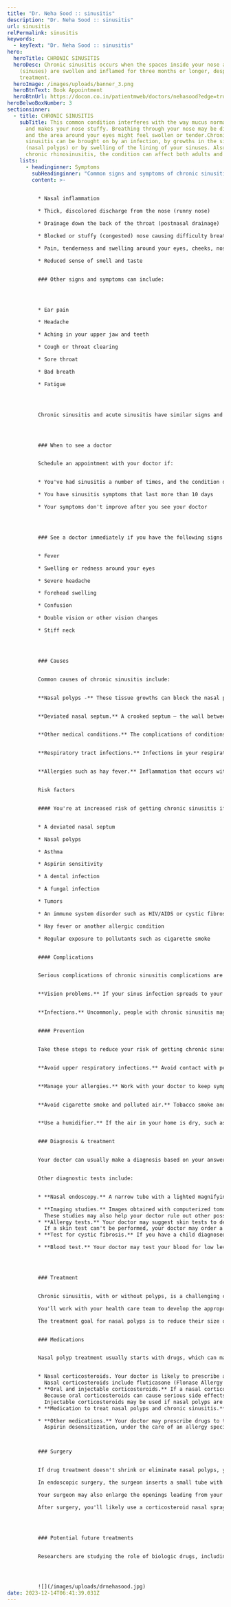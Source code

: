 ```yaml
---
title: "Dr. Neha Sood :: sinusitis"
description: "Dr. Neha Sood :: sinusitis"
url: sinusitis
relPermalink: sinusitis
keywords:
  - keyText: "Dr. Neha Sood :: sinusitis"
hero:
  heroTitle: CHRONIC SINUSITIS
  heroDesc: Chronic sinusitis occurs when the spaces inside your nose and head
    (sinuses) are swollen and inflamed for three months or longer, despite
    treatment.
  heroImage: /images/uploads/banner_3.png
  heroBtnText: Book Appointment
  heroBtnUrl: https://docon.co.in/patientmweb/doctors/nehasood?edge=true
heroBelwoBoxNumber: 3
sectionsinner:
  - title: CHRONIC SINUSITIS
    subTitle: This common condition interferes with the way mucus normally drains,
      and makes your nose stuffy. Breathing through your nose may be difficult,
      and the area around your eyes might feel swollen or tender.Chronic
      sinusitis can be brought on by an infection, by growths in the sinuses
      (nasal polyps) or by swelling of the lining of your sinuses. Also called
      chronic rhinosinusitis, the condition can affect both adults and children.
    lists:
      - headinginner: Symptoms
        subHeadinginner: "Common signs and symptoms of chronic sinusitis include:"
        content: >-
          

          * Nasal inflammation

          * Thick, discolored discharge from the nose (runny nose)

          * Drainage down the back of the throat (postnasal drainage)

          * Blocked or stuffy (congested) nose causing difficulty breathing through your nose

          * Pain, tenderness and swelling around your eyes, cheeks, nose or forehead

          * Reduced sense of smell and taste


          ### Other signs and symptoms can include:




          * Ear pain

          * Headache

          * Aching in your upper jaw and teeth

          * Cough or throat clearing

          * Sore throat

          * Bad breath

          * Fatigue




          Chronic sinusitis and acute sinusitis have similar signs and symptoms. But acute sinusitis is a temporary infection of the sinuses often associated with a cold. The signs and symptoms of chronic sinusitis last at least 12 weeks, but you may have several episodes of acute sinusitis before developing chronic sinusitis. Fever isn't a common sign of chronic sinusitis, but you might have one with acute sinusitis.




          ### When to see a doctor


          Schedule an appointment with your doctor if:


          * You've had sinusitis a number of times, and the condition doesn't respond to treatment

          * You have sinusitis symptoms that last more than 10 days

          * Your symptoms don't improve after you see your doctor




          ### See a doctor immediately if you have the following signs or symptoms, which could indicate a serious infection:


          * Fever

          * Swelling or redness around your eyes

          * Severe headache

          * Forehead swelling

          * Confusion

          * Double vision or other vision changes

          * Stiff neck




          ### Causes


          Common causes of chronic sinusitis include:


          **Nasal polyps -** These tissue growths can block the nasal passages or sinuses.


          **Deviated nasal septum.** A crooked septum — the wall between the nostrils — may restrict or block sinus passages, making the symptoms of sinusitis worse.


          **Other medical conditions.** The complications of conditions such as cystic fibrosis, HIV and other immune system-related diseases can lead to nasal blockage.


          **Respiratory tract infections.** Infections in your respiratory tract — most commonly colds — can inflame and thicken your sinus membranes and block mucus drainage. These infections can be caused by viruses or bacteria.


          **Allergies such as hay fever.** Inflammation that occurs with allergies can block your sinuses.


          Risk factors


          #### You're at increased risk of getting chronic sinusitis if you have:


          * A deviated nasal septum

          * Nasal polyps

          * Asthma

          * Aspirin sensitivity

          * A dental infection

          * A fungal infection

          * Tumors

          * An immune system disorder such as HIV/AIDS or cystic fibrosis

          * Hay fever or another allergic condition

          * Regular exposure to pollutants such as cigarette smoke


          #### Complications


          Serious complications of chronic sinusitis complications are rare, but may include:


          **Vision problems.** If your sinus infection spreads to your eye socket, it can cause reduced vision or possibly blindness that can be permanent.


          **Infections.** Uncommonly, people with chronic sinusitis may develop inflammation of the membranes and fluid surrounding the brain and spinal cord (meningitis), an infection in the bones, or a serious skin infection.


          #### Prevention


          Take these steps to reduce your risk of getting chronic sinusitis:


          **Avoid upper respiratory infections.** Avoid contact with people who have colds or who are sick with other infections. Wash your hands frequently with soap and water, especially before meals.


          **Manage your allergies.** Work with your doctor to keep symptoms under control. Avoid exposure to things you're allergic to whenever possible.


          **Avoid cigarette smoke and polluted air.** Tobacco smoke and air contaminants can irritate and inflame your lungs and nasal passages.


          **Use a humidifier.** If the air in your home is dry, such as it is if you have forced hot air heat, adding moisture to the air may help prevent sinusitis. Be sure to keep the humidifier clean and free of mold with regular, thorough cleaning.


          ### Diagnosis & treatment


          Your doctor can usually make a diagnosis based on your answers to questions about your symptoms, a general physical exam and an examination of your nose. Polyps may be visible with the aid of a simple lighted instrument.


          Other diagnostic tests include:


          * **Nasal endoscopy.** A narrow tube with a lighted magnifying lens or tiny camera (nasal endoscope) enables your doctor to perform a detailed examination inside your nose and sinuses.

          * **Imaging studies.** Images obtained with computerized tomography (CT) can help your doctor pinpoint the size and location of polyps in deeper areas of your sinuses and evaluate the extent of swelling and irritation (inflammation).\
            These studies may also help your doctor rule out other possible blockages in your nasal cavity, such as structural abnormalities or another type of cancerous or noncancerous growth.
          * **Allergy tests.** Your doctor may suggest skin tests to determine if allergies are contributing to chronic inflammation. With a skin prick test, tiny drops of allergy-causing agents (allergens) are pricked into the skin of your forearm or upper back. Your doctor or nurse then observes your skin for signs of allergic reactions.\
            If a skin test can't be performed, your doctor may order a blood test that screens for specific antibodies to various allergens.
          * **Test for cystic fibrosis.** If you have a child diagnosed with nasal polyps, your doctor may suggest testing for cystic fibrosis, an inherited condition affecting the glands that produce mucus, tears, sweat, saliva and digestive juices. The standard diagnostic test for cystic fibrosis is a noninvasive sweat test, which determines whether your child's perspiration is saltier than most people's sweat is.

          * **Blood test.** Your doctor may test your blood for low levels of vitamin D, which are associated with nasal polyps.




          ### Treatment


          Chronic sinusitis, with or without polyps, is a challenging condition to clear up completely.\

          You'll work with your health care team to develop the appropriate long-term treatment plan to manage your symptoms and to treat factors, such as allergies, that may contribute to chronic swelling (inflammation).\

          The treatment goal for nasal polyps is to reduce their size or eliminate them. Medications are usually the first approach. Surgery may sometimes be needed, but it may not provide a permanent solution because polyps tend to recur.


          ### Medications


          Nasal polyp treatment usually starts with drugs, which can make even large polyps shrink or disappear. Drug treatments may include:


          * Nasal corticosteroids. Your doctor is likely to prescribe a corticosteroid nasal spray to reduce swelling and irritation. This treatment may shrink the polyps or eliminate them completely.\
            Nasal corticosteroids include fluticasone (Flonase Allergy Relief, Flovent HFA, Xhance), budesonide (Rhinocort), mometasone (Nasonex, Asmanex HFA), triamcinolone (Nasacort Allergy 24HR), beclomethasone (Beconase AQ, Qvar Redihaler, Qnasl) and ciclesonide (Omnaris, Alvesco, Zetonna).
          * **Oral and injectable corticosteroids.** If a nasal corticosteroid isn't effective, your doctor may prescribe an oral corticosteroid, such as prednisone, either alone or in combination with a nasal spray.\
            Because oral corticosteroids can cause serious side effects, you usually take them only for a limited period.\
            Injectable corticosteroids may be used if nasal polyps are severe.
          * **Medication to treat nasal polyps and chronic sinusitis.** If you have nasal polyps and chronic sinusitis, your doctor may give you an injection of a medication called dupilumab (Dupixent) to treat your condition. This medication may reduce the size of the nasal polyps and lessen congestion.

          * **Other medications.** Your doctor may prescribe drugs to treat conditions that contribute to long-term swelling in your sinuses or nasal passages. These may include antihistamines to treat allergies and antibiotics to treat a chronic or recurring infection.\
            Aspirin desensitization, under the care of an allergy specialist with experience in desensitization, may benefit some patients with nasal polyps and aspirin sensitivity. The treatment involves gradually increasing the amount of aspirin you take while under a doctor's care in a hospital or clinic to help your body tolerate taking aspirin long term.



          ### Surgery


          If drug treatment doesn't shrink or eliminate nasal polyps, you may need endoscopic surgery to remove polyps and to correct problems with your sinuses that make them prone to inflammation and the development of polyps.\

          In endoscopic surgery, the surgeon inserts a small tube with a lighted magnifying lens or tiny camera (endoscope) into your nostrils and guides it into your sinus cavities. He or she uses tiny instruments to remove polyps and other substances that block the flow of fluids from your sinuses.\

          Your surgeon may also enlarge the openings leading from your sinuses to your nasal passages. Endoscopic surgery is usually performed as an outpatient procedure.\

          After surgery, you'll likely use a corticosteroid nasal spray to help prevent the recurrence of nasal polyps. Your doctor may also recommend the use of a saltwater (saline) rinse to promote healing after surgery.




          ### Potential future treatments


          Researchers are studying the role of biologic drugs, including medications that treat severe asthma, in helping reduce nasal polyps and relieve symptoms. Biologics work by targeting specific cells or proteins to reduce irritation and swelling. Early research suggests that the drugs may become options for people whose nasal polyps don't respond to corticosteroids or surgery.




          ![](/images/uploads/drnehasood.jpg)
date: 2023-12-14T06:41:39.031Z
---
```

